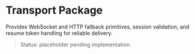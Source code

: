 # Transport Package

Provides WebSocket and HTTP fallback primitives, session validation, and resume token handling for reliable delivery.

> Status: placeholder pending implementation.

